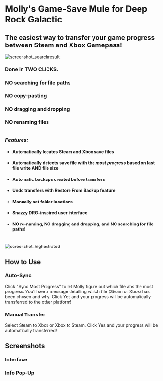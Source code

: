 # Molly's Game-Save Mule for Deep Rock Galactic #
## The easiest way to transfer your game progress between Steam and Xbox Gamepass! ##
![screenshot_searchresult](https://github.com/ntaiprogrammer/Mollys_GameSave_Mule/blob/main/mollys_gamesave_mule_screenshot.png?raw=true)
### Done in TWO CLICKS. ###
### NO searching for file paths ###
### NO copy-pasting ###
### NO dragging and dropping ###
### NO renaming files ###
#
### ***Features:*** ###

- #### Automatically locates Steam and Xbox save files ####

- #### Automatically detects save file with the ***most progress*** based on last file write AND file size ####

- #### Automatic backups created before transfers ####

- #### Undo transfers with Restore From Backup feature ####

- #### Manually set folder locations ####

- #### Snazzy DRG-inspired user interface ####

- #### NO re-naming, NO dragging and dropping, and NO searching for file paths! ####
#
![screenshot_highestrated](https://github.com/ntaiprogrammer/Mollys_GameSave_Mule/blob/main/mollys_gamesave_mule_help_screenshot.png?raw=true)

## How to Use ##
### Auto-Sync ###
Click "Sync Most Progress" to let Molly figure out which file ahs the most progress.
You'll see a message detailing which file (Steam or Xbox) has been chosen and why.
Click Yes and your progress will be automatically transferred to the other platform!

### Manual Transfer ###
Select Steam to Xbox
or
Xbox to Steam.
Click Yes and your progress will be automatically transferred!

## Screenshots ##

### Interface ###


### Info Pop-Up ###

